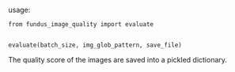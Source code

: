 usage:

```
from fundus_image_quality import evaluate


evaluate(batch_size, img_glob_pattern, save_file)
```
The quality score of the images are saved into a pickled dictionary.